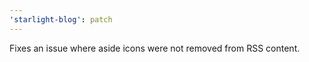 ```yaml
---
'starlight-blog': patch
---
```


Fixes an issue where aside icons were not removed from RSS content.
